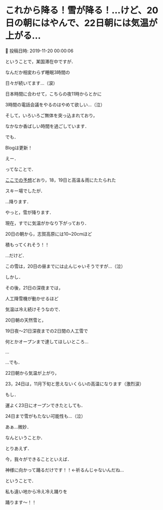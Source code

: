# これから降る！雪が降る！…けど、20日の朝にはやんで、22日朝には気温が上がる…

📅 投稿日時: 2019-11-20 00:00:06

ということで，某国滞在中ですが．


なんだか相変わらず睡眠3時間の


日々が続いてます…（涙）





日本時間に合わせて，こちらの夜11時からとかに


3時間の電話会議をやるのはやめて欲しい…（泣）


そして，いろいろご無体を突っ込まれており，


なかなか香ばしい時間を過ごしています．





でも．


Blogは更新！





えー．


ってなことで．


[ここでの予想](e2e74505ca5c1a13f6540044bbc532c09.md)どおり，18，19日と高温＆雨にたたられた


スキー場でしたが．


…降ります．


やっと，雪が降ります．


現在，すでに気温がかなり下がっており．


20日の朝から，志賀高原には10~20cmほど


積もってくれそう！！


…だけど．


この雪は，20日の昼までには止んじゃいそうですが…（泣）





しかし．


その後，21日の深夜までは，


人工降雪機が動かせるほど


気温は冷え続けそうなので．


20日朝の天然雪と，


19日夜～21日深夜までの2日間の人工雪で


何とかオープンまで達してほしいところ…





…


…でも．


22日朝から気温が上がり，


23，24日は，11月下旬と思えないくらいの高温になります（激烈涙）





もし．


運よく23日にオープンできたとしても．


24日まで雪がもたない可能性も…（泣）





あぁ…微妙．


なんということか．





とりあえず．


今，我々ができることといえば．


神様に向かって踊るだけです！！←祈るんじゃないんだね…





ということで．


私も遠い地から冷え冷え踊りを


踊ります～！！
